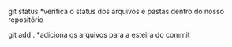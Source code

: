 git status
*verifica o status dos arquivos e pastas dentro do nosso repositório

git add .
*adiciona os arquivos para a esteira do commit